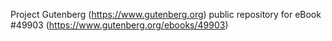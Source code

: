 Project Gutenberg (https://www.gutenberg.org) public repository for eBook #49903 (https://www.gutenberg.org/ebooks/49903)
